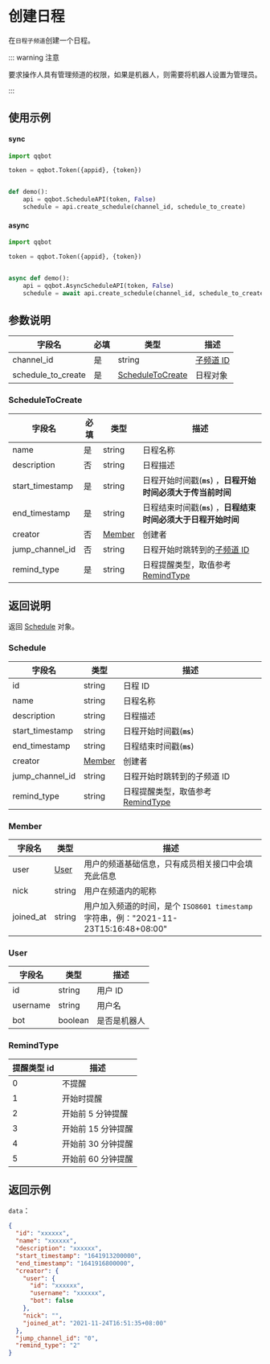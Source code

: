 # 创建日程 

在`日程子频道`创建一个日程。

::: warning 注意

要求操作人具有管理频道的权限，如果是机器人，则需要将机器人设置为管理员。

:::

## 使用示例

#### sync

```python
import qqbot

token = qqbot.Token({appid}, {token})


def demo():
    api = qqbot.ScheduleAPI(token, False)
    schedule = api.create_schedule(channel_id, schedule_to_create)
```

#### async

```python
import qqbot

token = qqbot.Token({appid}, {token})


async def demo():
    api = qqbot.AsyncScheduleAPI(token, False)
    schedule = await api.create_schedule(channel_id, schedule_to_create)
```

## 参数说明

| 字段名    | 必填 | 类型                                  | 描述                             |
| --------- | ---- | ------------------------------------- | -------------------------------- |
| channel_id | 是   | string                                | [子频道 ID](../../model/channel.md) |
| schedule_to_create  | 是   | [ScheduleToCreate](#scheduletocreate) | 日程对象                         |

### ScheduleToCreate

| 字段名          | 必填 | 类型              | 描述                                                            |
| --------------- | ---- | ----------------- | --------------------------------------------------------------- |
| name            | 是   | string            | 日程名称                                                        |
| description     | 否   | string            | 日程描述                                                        |
| start_timestamp | 是   | string            | 日程开始时间戳(**`ms`**) ，**日程开始时间必须大于传当前时间**   |
| end_timestamp   | 是   | string            | 日程结束时间戳(**`ms`**) ，**日程结束时间必须大于日程开始时间** |
| creator         | 否   | [Member](#member) | 创建者                                                          |
| jump_channel_id | 否   | string            | 日程开始时跳转到的[子频道 ID](../model/channel.md)              |
| remind_type     | 是   | string            | 日程提醒类型，取值参考[RemindType](#remindtype)                 |

## 返回说明

返回 [Schedule](#schedule) 对象。

### Schedule

| 字段名          | 类型              | 描述                                            |
| --------------- | ----------------- | ----------------------------------------------- |
| id              | string            | 日程 ID                                         |
| name            | string            | 日程名称                                        |
| description     | string            | 日程描述                                        |
| start_timestamp | string            | 日程开始时间戳(**`ms`**)                        |
| end_timestamp   | string            | 日程结束时间戳(**`ms`**)                        |
| creator         | [Member](#member) | 创建者                                          |
| jump_channel_id | string            | 日程开始时跳转到的子频道 ID                     |
| remind_type     | string            | 日程提醒类型，取值参考[RemindType](#remindtype) |

### Member

| 字段名    | 类型          | 描述                                                                                 |
| --------- | ------------- | ------------------------------------------------------------------------------------ |
| user      | [User](#user) | 用户的频道基础信息，只有成员相关接口中会填充此信息                                   |
| nick      | string        | 用户在频道内的昵称                                                                   |
| joined_at | string        | 用户加入频道的时间，是个 `ISO8601 timestamp` 字符串，例："2021-11-23T15:16:48+08:00" |

### User

| 字段名   | 类型    | 描述         |
| -------- | ------- | ------------ |
| id       | string  | 用户 ID      |
| username | string  | 用户名       |
| bot      | boolean | 是否是机器人 |

### RemindType

| 提醒类型 id | 描述               |
| ----------- | ------------------ |
| 0           | 不提醒             |
| 1           | 开始时提醒         |
| 2           | 开始前 5 分钟提醒  |
| 3           | 开始前 15 分钟提醒 |
| 4           | 开始前 30 分钟提醒 |
| 5           | 开始前 60 分钟提醒 |

## 返回示例

`data`：

```json
{
  "id": "xxxxxx",
  "name": "xxxxxx",
  "description": "xxxxxx",
  "start_timestamp": "1641913200000",
  "end_timestamp": "1641916800000",
  "creator": {
    "user": {
      "id": "xxxxxx",
      "username": "xxxxxx",
      "bot": false
    },
    "nick": "",
    "joined_at": "2021-11-24T16:51:35+08:00"
  },
  "jump_channel_id": "0",
  "remind_type": "2"
}
```
